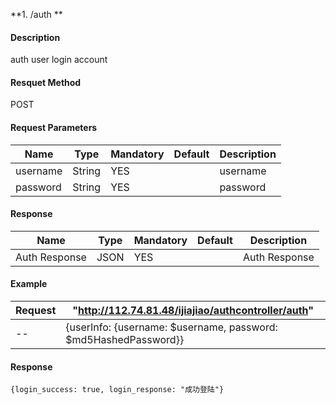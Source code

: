 **1. /auth **
#### Description
auth user login account
#### Resquet Method
POST
#### Request Parameters

| Name | Type | Mandatory | Default | Description |
| -- | -- | -- | -- | -- |
| username | String | YES |  | username |
| password    | String | YES |  | password |


#### Response
| Name | Type | Mandatory | Default | Description |
| -- | -- | -- | -- | -- |
| Auth Response | JSON | YES| | Auth Response |

#### Example

|Request | "http://112.74.81.48/ijiajiao/authcontroller/auth" |
| --| -- |
| --| {userInfo: {username: $username, password: $md5HashedPassword}}|



#### Response 

```
{login_success: true, login_response: "成功登陆"}
```



